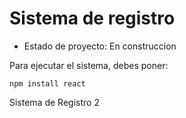 <h1> Sistema de registro </h1>

- Estado de proyecto: En construccion 

Para ejecutar el sistema, debes poner:

```npm install react```

Sistema de Registro 2
